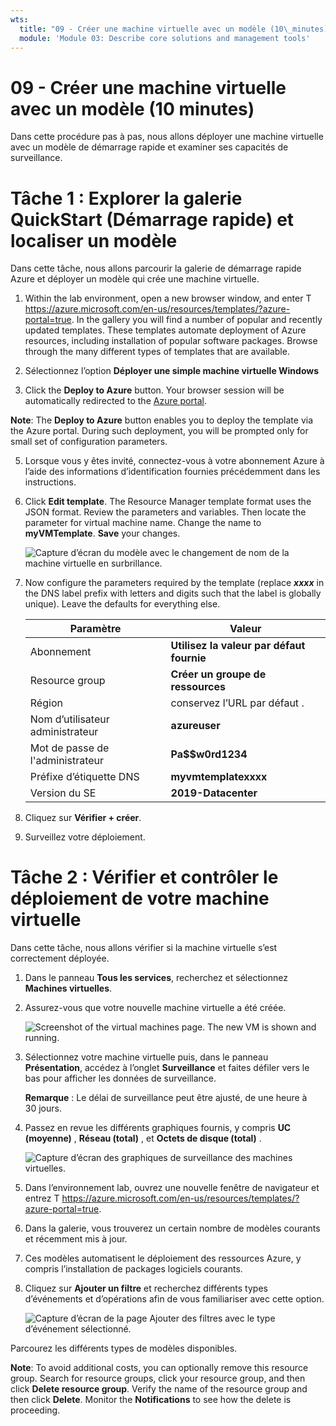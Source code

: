 ```yaml
---
wts:
  title: "09 - Créer une machine virtuelle avec un modèle (10\_minutes)"
  module: 'Module 03: Describe core solutions and management tools'
---
```

# <a name="09---create-a-vm-with-a-template-10-min"></a>09 - Créer une machine virtuelle avec un modèle (10 minutes)

Dans cette procédure pas à pas, nous allons déployer une machine virtuelle avec un modèle de démarrage rapide et examiner ses capacités de surveillance.

# <a name="task-1-explore-the-quickstart-gallery-and-locate-a-template"></a>Tâche 1 : Explorer la galerie QuickStart (Démarrage rapide) et localiser un modèle 

Dans cette tâche, nous allons parcourir la galerie de démarrage rapide Azure et déployer un modèle qui crée une machine virtuelle. 

1. Within the lab environment, open a new browser window, and enter T <ph id="ph1">https://azure.microsoft.com/en-us/resources/templates/?azure-portal=true</ph>. In the gallery you will find a number of popular and recently updated templates. These templates automate deployment of Azure resources, including installation of popular software packages. Browse through the many different types of templates that are available.

3. Sélectionnez l’option **Déployer une simple machine virtuelle Windows**

4. Click the <bpt id="p1">**</bpt>Deploy to Azure<ept id="p1">**</ept> button. Your browser session will be automatically redirected to the <bpt id="p1">[</bpt>Azure portal<ept id="p1">](http://portal.azure.com/)</ept>.

  <bpt id="p1">**</bpt>Note<ept id="p1">**</ept>: The <bpt id="p2">**</bpt>Deploy to Azure<ept id="p2">**</ept> button enables you to deploy the template via the Azure portal. During such deployment, you will be prompted only for small set of configuration parameters. 

5. Lorsque vous y êtes invité, connectez-vous à votre abonnement Azure à l’aide des informations d’identification fournies précédemment dans les instructions.

6. Click <bpt id="p1">**</bpt>Edit template<ept id="p1">**</ept>. The Resource Manager template format uses the JSON format. Review the parameters and variables.  Then locate the parameter for virtual machine name. Change the name to <bpt id="p1">**</bpt>myVMTemplate<ept id="p1">**</ept>. <bpt id="p1">**</bpt>Save<ept id="p1">**</ept> your changes. 

    ![Capture d’écran du modèle avec le changement de nom de la machine virtuelle en surbrillance.](../images/0901.png)

7. Now configure the parameters required by the template (replace <bpt id="p1">***</bpt>xxxx<ept id="p1">***</ept> in the DNS label prefix with letters and digits such that the label is globally unique). Leave the defaults for everything else. 

    | Paramètre| Valeur|
    |----|----|
    | Abonnement | **Utilisez la valeur par défaut fournie**|
    | Resource group | **Créer un groupe de ressources** |
    | Région | conservez l’URL par défaut . |
    | Nom d’utilisateur administrateur | **azureuser** |
    | Mot de passe de l'administrateur | **Pa$$w0rd1234** |
    | Préfixe d’étiquette DNS | **myvmtemplatexxxx** |
    | Version du SE | **2019-Datacenter** |


9. Cliquez sur **Vérifier + créer**.

10. Surveillez votre déploiement. 

# <a name="task-2-verify-and-monitor-your-virtual-machine-deployment"></a>Tâche 2 : Vérifier et contrôler le déploiement de votre machine virtuelle

Dans cette tâche, nous allons vérifier si la machine virtuelle s’est correctement déployée. 

1. Dans le panneau **Tous les services**, recherchez et sélectionnez **Machines virtuelles**.

2. Assurez-vous que votre nouvelle machine virtuelle a été créée. 

    ![Screenshot of the virtual machines page. The new VM is shown and running.](../images/0902.png)

3. Sélectionnez votre machine virtuelle puis, dans le panneau **Présentation**, accédez à l’onglet **Surveillance** et faites défiler vers le bas pour afficher les données de surveillance.

    **Remarque** : Le délai de surveillance peut être ajusté, de une heure à 30 jours.

4. Passez en revue les différents graphiques fournis, y compris **UC (moyenne)** , **Réseau (total)** , et **Octets de disque (total)** . 

    ![Capture d’écran des graphiques de surveillance des machines virtuelles.](../images/0903.png)

5. Dans l’environnement lab, ouvrez une nouvelle fenêtre de navigateur et entrez T https://azure.microsoft.com/en-us/resources/templates/?azure-portal=true.

6. Dans la galerie, vous trouverez un certain nombre de modèles courants et récemment mis à jour.
7. Ces modèles automatisent le déploiement des ressources Azure, y compris l’installation de packages logiciels courants. 

8. Cliquez sur **Ajouter un filtre** et recherchez différents types d’événements et d’opérations afin de vous familiariser avec cette option. 

    ![Capture d’écran de la page Ajouter des filtres avec le type d’événement sélectionné.](../images/0904.png)

Parcourez les différents types de modèles disponibles.

<bpt id="p1">**</bpt>Note<ept id="p1">**</ept>: To avoid additional costs, you can optionally remove this resource group. Search for resource groups, click your resource group, and then click <bpt id="p1">**</bpt>Delete resource group<ept id="p1">**</ept>. Verify the name of the resource group and then click <bpt id="p1">**</bpt>Delete<ept id="p1">**</ept>. Monitor the <bpt id="p1">**</bpt>Notifications<ept id="p1">**</ept> to see how the delete is proceeding.
